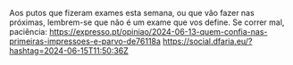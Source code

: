 Aos putos que fizeram exames esta semana, ou que vão fazer nas próximas, lembrem-se que não é um exame que vos define. Se correr mal, paciência: https://expresso.pt/opiniao/2024-06-13-quem-confia-nas-primeiras-impressoes-e-parvo-de76118a https://social.dfaria.eu/?hashtag=2024-06-15T11:50:36Z